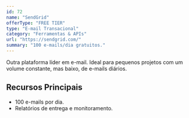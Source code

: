 ```yaml
---
id: 72
name: "SendGrid"
offerType: "FREE TIER"
type: "E-mail Transacional"
category: "Ferramentas & APIs"
url: "https://sendgrid.com/"
summary: "100 e-mails/dia gratuitos."
---
```


Outra plataforma líder em e-mail. Ideal para pequenos projetos com um volume constante, mas baixo, de e-mails diários.

## Recursos Principais

- 100 e-mails por dia.
- Relatórios de entrega e monitoramento.
